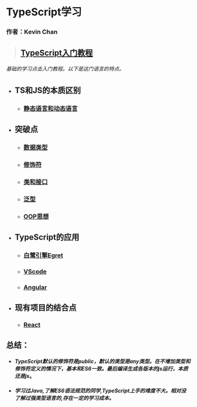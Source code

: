 # **TypeScript学习**
### 作者：Kevin Chan
> ## [TypeScript入门教程](https://ts.xcatliu.com/)
###### *基础的学习点击入门教程。以下是这门语言的特点。* 
* ## TS和JS的本质区别
    * ### [静态语言和动态语言](./detail/DYNAMICVSSTATIC.md)
* ## 突破点
    * ### [数据类型](./detail/RAWTYPE.md)
    * ### [修饰符]()
    * ### [类和接口]()
    * ### [泛型]()
    * ### [OOP思想]()
* ## TypeScript的应用
    * ### [白鹭引擎Egret]()
    * ### [VScode]()
    * ### [Angular]()
* ## 现有项目的结合点
    * ### [React]()
## 总结：
   * #### *TypeScript默认的修饰符是public，默认的类型是any类型。在不增加类型和修饰符定义的情况下，基本和ES6一致。最后编译生成各版本的js运行，本质还是js*。
   * #### *学习过Java,了解ES6语法规范的同学,TypeScript上手的难度不大。相对没了解过强类型语言的,存在一定的学习成本。*